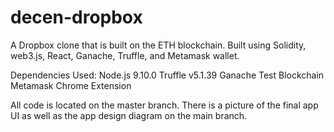 # decen-dropbox
A Dropbox clone that is built on the ETH blockchain. Built using Solidity, web3.js, React, Ganache, Truffle, and Metamask wallet. 


Dependencies Used:
Node.js 9.10.0
Truffle v5.1.39
Ganache Test Blockchain
Metamask Chrome Extension

All code is located on the master branch. There is a picture of the final app UI as well as the app design diagram on the main branch. 

